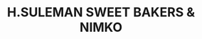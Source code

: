 ---
title: "H.SULEMAN SWEET BAKERS & NIMKO"
url: /karachi/h-suleman-sweet-bakers-und-nimko/
shop: Bäckerei
---